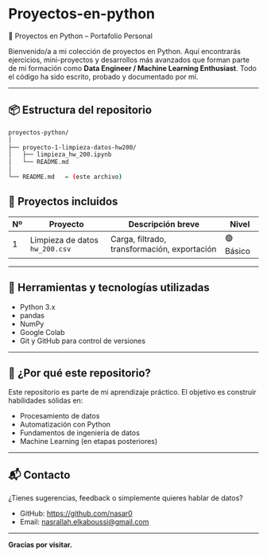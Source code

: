 # Proyectos-en-python
 🐍 Proyectos en Python – Portafolio Personal

Bienvenido/a a mi colección de proyectos en Python. Aquí encontrarás ejercicios, mini-proyectos y desarrollos más avanzados que forman parte de mi formación como **Data Engineer / Machine Learning Enthusiast**. Todo el código ha sido escrito, probado y documentado por mí.

---

## 📦 Estructura del repositorio

```bash
proyectos-python/
│
├── proyecto-1-limpieza-datos-hw200/
│   ├── limpieza_hw_200.ipynb
│   └── README.md
│
└── README.md   ← (este archivo)

```
## 🚀 Proyectos incluidos

| Nº | Proyecto                                   | Descripción breve                                  | Nivel     |
|----|--------------------------------------------|----------------------------------------------------|-----------|
| 1  | Limpieza de datos `hw_200.csv`             | Carga, filtrado, transformación, exportación       | 🟢 Básico |

---

## 🧰 Herramientas y tecnologías utilizadas

- Python 3.x
- pandas
- NumPy
- Google Colab
- Git y GitHub para control de versiones

---

## 🧠 ¿Por qué este repositorio?

Este repositorio es parte de mi aprendizaje práctico. El objetivo es construir habilidades sólidas en:
- Procesamiento de datos
- Automatización con Python
- Fundamentos de ingeniería de datos
- Machine Learning (en etapas posteriores)

---

## 📬 Contacto

¿Tienes sugerencias, feedback o simplemente quieres hablar de datos?

- GitHub: https://github.com/nasar0
- Email: nasrallah.elkaboussi@gmail.com

---

**Gracias por visitar.**
